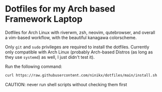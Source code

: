 # Dotfiles for my Arch based Framework Laptop

Dotfiles for Arch Linux with riverwm, zsh, neovim, qutebrowser, and overall a vim-based workflow, with the beautiful kanagawa colorscheme.

Only `git` and `sudo` privileges are required to install the dotfiles.
Currently only compatible with Arch Linux (probably Arch-based Distros (as long as they use `systemd`) as well, I just didn't test it).

Run the following command:
```bash
curl https://raw.githubusercontent.com/ninikx/dotfiles/main/install.sh | sh
```

CAUTION: never run shell scripts without checking them first
